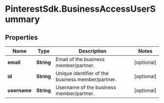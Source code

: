 # PinterestSdk.BusinessAccessUserSummary

## Properties

Name | Type | Description | Notes
------------ | ------------- | ------------- | -------------
**email** | **String** | Email of the business member/partner. | [optional] 
**id** | **String** | Unique identifier of the business member/partner. | [optional] 
**username** | **String** | Username of the business member/partner. | [optional] 


